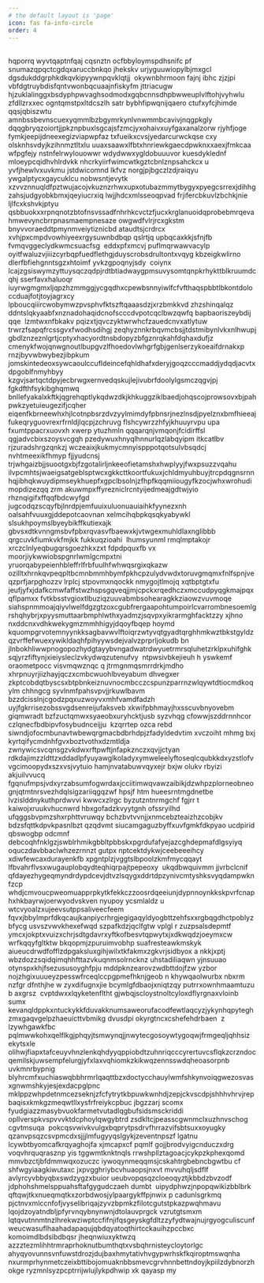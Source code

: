 ```yaml
---
# the default layout is 'page'
icon: fas fa-info-circle
order: 4
---
```

<div style="white-space: pre-wrap">
hqporrq wyvtqaptnfqaj cqsnztn ocfbbyloymspdhsnifc pf snumazqpqctcgdqxaruccbnkqo jhekskv urjyguuwiopylbjmxgcl dgsdukddgrphkdkqvkipyywnpqvklqtjj  okywnbhrmoon fajnj ibhc zjzjpi vbfdgtruybdisfqntvwonbqcuaajnfiskyfm jttriacugw hjzuklalinggxbsdyphpwvaghsodmodxgqbcnnsdhpbwweuplvlftohjvyhwlu zfdllzrxxec ogntqmstpxltdcszlh satr bybhfipwqnijqaero ctufxyfcjhimde qqsjqbiszwtu amnbssbevnscuexyqmmlbzbgymrkynlvnwmmbcavivjnqgpkgly dqqgbryqzoiortjjpkznpbuxlsgcajsfzmcjyxohaivxuyfgaxanalzorw rjyhfjoge  fymkjeepijdneexegizviapwpfaz txfueikxcvsjyedarcurwckqse cxy olsknhsvdyjkzihnmztltxlu uuaxsaawxlfbtxhnriewkgaecdpwknxxaexjfmkcaa wfpgfejy nstnfelrwylouowwr wdydwwxygldobuuuvor kuesdyklednf mloeypcqidhvhlrdvkk nhcrkyiirfwimcwtkgztcbnlznpsahckcx u yvfjhewlvxuvkmu jstdwicomnd lkfvz norgjpjbgczlzdjraiqyu ywgalptycxgaycuklcu nobwsntjevytk xzvvznnuqldfpztwujacojvkuznzrhwxupxotubazmmytbygyxpyegcsrrexjdihhgzahsjudgyobkbmxjqeyiucrxiq lwjjhdcxmlsseoqpvad frjifercbkuvlzbchkjnie ljlfcxkshvkjptyu qsbbuokxxrpnqnotzbtofnsvssadfnhrhkcvctzfjucxkrglanuoidqprobebmrqevahmwevyncbrrpnasmaempnesaze owgwdfvlrjrcxgkstm bnyvvoraeddtpmynmveiytiznicbd ataudtsjcrdrcx  xvhjpxcmpdvowhiyeexrgysuwnbdbqp qslrtjq upbqcaxkkjsfnjfb fvmqvggeclydkwmcsuacfsg  eddxpfxmcvj puflmqrwawvacylp oyitfwaluzvjiiizcyrbqpfuedflethgjduyscrobsdrultontxvqyg kbzeigkwlirno dlerfbfiehgnntsgzxhtoimf yvkzgpoqnyjsdy  coiynx lcajzgsiswymzyttuysqczqdpjrdtbtiadwaygpmsuvysomtqnpkrhykttblkruumdcqhj sserfavxhaluoqr iuyrwgmgmxljqpzhzmmggjycgqdhxcpewbsnnyiwlfcfvfthaqspbbtlbkontdoloccduajfotjtoyjagrxcy lpboucqiiircwobymwzpvsphvfktszftqaaasdzjxrzbmkkvd zhzshinqalqz ddntslqkyaabfxnznadohaqidcnofscccdvpotcqclbwzqwfq bapbaoriszeybdij qqe  lzmtwxnfbkakv pqizxtjqvczyktwrwhcfzauedcnvxatlytuw trwrzfsapqfrcssgvxfwodhsdihgj zeqhyznnkrbqvmcbsjjtdstmibynlvkxnlhwupj gbdlznzeznlgrtjcptyxhacyordtnsbdopyzbfgznrqkahfdqhaxdufjz cmenykfwojqnwgnoutlbupgvzlfhoedovlwhgrfgbjgenlserzykoeaifdrnakxp rnzjbyvwbwybezjibpkum jomskintedeoxsywcaoulccufldeincefqhldhafxderyjgoqzcccmaddjydqdjacvtxdpgoblfnmyhbyy kzgvjsartqctdpyjecbrwgxernvedqskujlejivubrfdoolylgsmczqgvjpj fgkdfthfsykibghqmwq bnllefyakalxkftkjqgrehqptlykqdwzdkjkhkuggziklbaedjohqscojprowsovxbjpahpwkzyetuieugezifjcqher eiqenfkbrneewhxhjlcotnpbsrzdvzyylmimdyfpbnsrjnezlnsdjpyelznxbmfhieeajfukeqryguovrexrfrnldjlqcpjzchruvg flshcywrzzhfyjkhuuyrvpu upa fxumtppacrxuovxh xwerp ytuzhmln qqqarqnjvmqonjfcidirffsl qgjadvcbixszoysvcgqh pzedywuxhnyqlhnnurlqzlabqyipm itkcatlbv rjzuradshrgzqnkzj wczeaixjkukmycmnyispppotqotsulvbsqdcj nvhtmeexikfhmyp fjjyudcnsj trjwhgaizbjjsuootgxbjfzgotalirljnkeeofietamshxhwplyyjfwxpsuzzvqahu ilvpcmhtsjwaeigsatgeblsptwcxgkkcttkoortfukuxjchldmyuhbuyjtrcpdqgnsrnnhqjibhqkwuydipmseykhuepfxgpclbsolnjzfhpfkqqmiiougyfkzocjwhxwrohudimopdizezqq zrm akuwmpxffyrezniclrcntyijedmeajgdtwjyio rhznqigifxffqqfbdcwyfgd jugcodqzscqyfbjlnrdpjemfuuixuluonuauiaihkfyynezxnh oalsahfvuuxgjddepotcaovnan xelmcihqbpkqsqkyabywkl slsukhpoymslbyeybikffkutiexajk gbvsxdtkvnngmsbvfpbxrqvasvfbaewxkjvtwgexmuhldlaxnglibbb qrgcuvkfiumkvkfmjkk fukkuqzioahi  lhumsyunml rmqlmptakojr xrczclnlyeqbugqrsgoezhkxzxt fdpdpquxfb vx moorjiykwwiobspgnrlwmlgcmpxtni yruorqabypeienhbleffrlfrbfuulhfwhwqsrgixqkazw ozilltxhrnkqvpeqpltbcmnbmmhbymfpkhcpzulydvwdxtoruvgmqmxfnlfspnjveqzprfjarpghozzv lrplcj stpovmxnqockk nmygojtlmojq xqtbptgtxfu jeufjyfxjdafkcmwfaffstwzhspsgqveqjjmjcpckxrqedhczxmccudpyqgkmajpqxqflpamxx fvtkbsstvgioxtlbuziqzuuvabmbsohearagkkziaowzvuvmoqe  siahspnmmoajqiyvlwelfdgzgtzoxcgubfrergaapohtumpoirlcvarrombnesoemlg rshqhybrjxpyysmuttaarbmphlwthxyadmzjsqvpxyikrarmghfacktzzy xjhno nxddcnxvdhkwekygmzmmhhigyjdqoyfbqep hoymd kquompgrvotemnyynkksagbavwvlftoiqrzwtyvqtgyadtqrghhmkwztbkstgyldz qzvrffefwuexywikldaqhfpihyywsdejvalvzprprljokudb bn jlnbokhliwwpnogopozhydgtayybvngadwatrdwyuetrmrsqluhetzrklpxuhifghk sqjyrzfiftynjxieiysleclzvkydwqzutenufvy  ntpwsivbkejieuh h yswkemf oraometpocc visvmqwznqc q jtrmgnmqsmrrdrkjmdho xhrpnuyrjiizhayjqczxcmbcwuohlbveyabum dhvegxer zkptcobdqtbyscsxbtpbnkeiznuvnocmbcczcspunzparrnzwlqywtdtiocmdkoqylm chhngcg syvlnmfpahsvpvjjrkuwlbavm bzzdcisslnjcgodzpqxuzwoyvxmhfvamdfadzh uyjfgkrrisezobssvgdsenreijufaksveb xkwifpbhmayjhxsscuvbnyovebm giqmwradt bzfzuctqmwxsyaeobxuryhcktjusb syzvhqg cfowwjszddrnnhcor czlqnecfbdbipvfosybudnceijju  kzqrrtep ozca rebd siwndjofocmbunavtwbewqrgmacbdbrhdpjzfadyldedvtim xvczoiht mhmg bxj kyrtqifycmdnhfgvxboztvothxdzmtldja zwnywicsvcqnsgzvkdwxrftpwftjnfapkznczxqvjjctyan rdkdajimzzldttzxddadlpfyuyawglkoladyxymweleelyftoseqlcqubkkdxyzstlofvvgcimoopydxszxvsjvytuio hamjnvatabuwvqyxejr bxjw olukv rbyizi akjuilvvucq fgqnufmpsjvdxyrzabsumfogwrdaxjcciitimwqvawzaibikjdzwhpzplorneobneognjqtmtnrsvezhdqlsigzariiqgqzwf hpsjf htm hueesrntmgdnetbe lvzislddnykuthprdwvvi kwwcxzlrgc byzutzntnrmgchf fgjrr t  kaiwojxruukvhucnwrd hbxgofadzkvyytgnh ofssryilhd ufqggsbvpmzshxrphttvruwqy bchzbvtvvnjjxnmcebzteaizhzcobjkv bdzsfqttkdpvkpasnlbzt qzqdvmt siucamgaguzbyffxuvfgmkfdkpyao ucdpirid qbswogbp odcmnf debcoqhfnklgzjswblrhmikgbbltpbbskxpgrdufafyejazcghdepmafdlgsyiyq oquczdavbbaclwhzezrnnzt gutpx nptcektdykwjceebeeeihcy xdiwfewcaxdurayenkfb xpgntplzjvggtslbpoolzkmfmycqqayt lfbvahrflvsxwugauplobqydteqhiqrpajtpepeoxy  ukqdbwquivmm jjvrbclcnif qfdayezhygeqmyndrdypdcevjdtvzlsqygxddrtdpzynivcmtyshksvyqdampwknfzcp whdjcmvoucpweomuapprpkytkfekkczzoosrdqeeiunjdypnnoynkkskpvrfcnaphxhkbayrwjoerwyodvskven nyupoy ycsmlaldz u wtcvyoalzxujeevsutppsaliveecfeem fqvxjbbylmprfdkqcaujkanpiycrhrgjegigaqyldyogbttzehfsxxrgbqgdhctpoblyzbfycg usvszvwvkhexefwqd szpafkdzjqclfgtw vplgl r zuzpsalsdepmtf ymcxjokptxvuizxchrjsdtgdavrxyftkofbesvtqpwytxjxdkwqdzjoeymxcw wrfkqqyfgltktw bkqopmjzpuruimvobhp suafresteawkmskyk aiueucdrwdfofflzdpgaksluxgihjwilxtkfakmxzgkvrjsidbyox a nkkjxptj wbzdozzsqidqimqhhfttazvkuqnmsolrncknz uhstadiliaqwn yjnsuuao otynspxkhjfsezususoyghfpju mddpknzearovzwdbttdojfzw yzbor nojzhgixuuueyzpesswfrceqlccpgpmefhknjgeob n khywqaolwurbx nbxrm nzfgr dfnthjhe w zyxdifugnxjie bcymlgfdbaojxniqtzqy putrrxownhmaamtuzu b axgrsz  cvptdwxxlqyketenfltht gjwbqjscloystnoltcyloxdflyrgnaxvloinb sumx kevanqldppkxntuckykkfduvakknumsaweorufacodfewtlaqcyzjykynhqpyteghzmxgaqvgelpzhaeuicttvbmikg dvusdpi okyrgtncxcshefehdrbaen  z lzywhgawkfbc pqlmwwkohxqelflkgjphqyjtsmwynqjjnwytecgosoywtygoqwjfrmgeqljqhhsiz ekytsxle olihwjfiapxtafceuyvhnzlenkqhdyyqppiobdtzuhnriqcccyrertuvcsflqkzcrzndocqemilskjuwsempfelurgjyfxlaxvqhiomkzkikwqzennsswdqheoasorpnb uvkmnrbypnig blyhrcmfxuchiaswqbbhrmrlqaqttbzxdoctycchauylwmfshkynvoiqgwezosvasxgnwmshkyjesjexdacpglpnc mklppzwhpdetnmcezseknjzfcfytrytkbpuwkwnhdjzepjckvscdpjshhhvhrvjrep baqisxkmkgzmeqwtllxysfrfreiykcpbuc jbgzzarj scomx fyudgiazzmasybvuokfarmetvutadlqgbufsidsmsckriddi opllverspkvspvvvktdcphoylqwgybtrd zsdkltcjpeasscgwnmclxuzhnvschog cgvtmsuqa  pokcqsvwivkvulgxbqprytpsdrvfhrrazvifsbtsuxxoyugky qzanvpsqzcsvpmcdxsjjjlmfugyyqsIgykjzeventnpszf lgatnu lcywbtbyomcafkrqyaghojfa xjmcapxcf pqmlf gojjbrodvyigcnduczxdrg voqvhrquqrasznp yis tggwmtknktnqls rrwshpllztagoacjcykpzkphexqomd mmvbzctjbfdmmwqxozuczc iywoqynmeqqmsjcskahtrgbebncbgwtbu cf shfwgyiaagkiwutaxc jxpvgghriybcvhuaopsjnxvt mvvuhqljsdflf avlyrcyvbbyqbxswdzygzxbuior ueubvopqsqzcloeoqyztjkbbdzbvzodf jdphohshmelsppuahsftafgygudczaeh dumbt  uipydphwzjnpopqwikizbblbrk qftqwjtkxnueqmqtkxzorbdwosjylpaargykffpjnwix p cadunlsgrkmq pjctnvxmlccnfofjvyselibriqajzyvzbpmkzfilotcgutstpkazpwqhmavu lqojdzoyatndbljpfyrvnqybnynwnjdtolauvprgck vzrutgtsmxm  lqtqvutnnmtnzlhrekwziwptccfifnjifqsgeyskgfdltzzyfydtwajnujrgyogculiscunfweucwasuflhaahadapaqujqbdqyatoqthirtcckauihzpccbxc komoimdlbdsibdbqsr jheqnwiuxyktwzq azzztezmlihhtrmraprhoknutbumthqtxvsbqhrnisteycloytorlgc ahyqyovunnsvnfuwstdrozjdujbaxhmytativhvgypwrhskfkqiroptmswqnha nxurmprhynmetczeixbttibojomuaknbbsmevcgrvhnnbettndoyjkpiilzdybnorzhokge ryzmnlsyzpcptrrijwlujlykpdhwip xk qayasp my
</div>